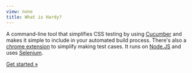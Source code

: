 ```yaml
---
view: none
title: What is Hardy?
---
```


A command-line tool that simplifies CSS testing by using [Cucumber](http://cukes.info/ "Cucumber - Making BDD") and makes it simple to include in your automated build process. There's also a [chrome extension](/chrome-extension.html) to simplify making test cases. It runs on [Node.JS](http://nodejs.org/ "node.js") and uses [Selenium](http://docs.seleniumhq.org/ "Selenium - Web Browser Automation").


<a href="/getting-started.html" class="btn">Get started &raquo;</a>
